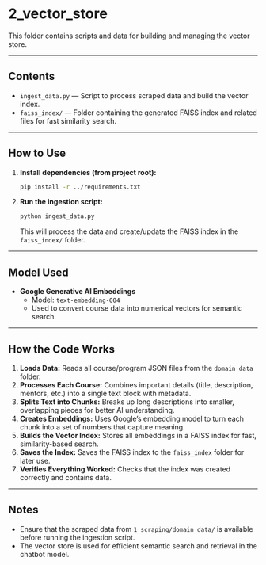# 2_vector_store

This folder contains scripts and data for building and managing the vector store.

---

##  Contents

- `ingest_data.py` — Script to process scraped data and build the vector index.
- `faiss_index/` — Folder containing the generated FAISS index and related files for fast similarity search.

---

##  How to Use

1. **Install dependencies (from project root):**
   ```bash
   pip install -r ../requirements.txt
   ```
2. **Run the ingestion script:**
   ```bash
   python ingest_data.py
   ```
   This will process the data and create/update the FAISS index in the `faiss_index/` folder.

---

##  Model Used

- **Google Generative AI Embeddings**
  - Model: `text-embedding-004`
  - Used to convert course data into numerical vectors for semantic search.

---

##  How the Code Works

1. **Loads Data:** Reads all course/program JSON files from the `domain_data` folder.
2. **Processes Each Course:** Combines important details (title, description, mentors, etc.) into a single text block with metadata.
3. **Splits Text into Chunks:** Breaks up long descriptions into smaller, overlapping pieces for better AI understanding.
4. **Creates Embeddings:** Uses Google’s embedding model to turn each chunk into a set of numbers that capture meaning.
5. **Builds the Vector Index:** Stores all embeddings in a FAISS index for fast, similarity-based search.
6. **Saves the Index:** Saves the FAISS index to the `faiss_index` folder for later use.
7. **Verifies Everything Worked:** Checks that the index was created correctly and contains data.

---

##  Notes
- Ensure that the scraped data from `1_scraping/domain_data/` is available before running the ingestion script.
- The vector store is used for efficient semantic search and retrieval in the chatbot model. 